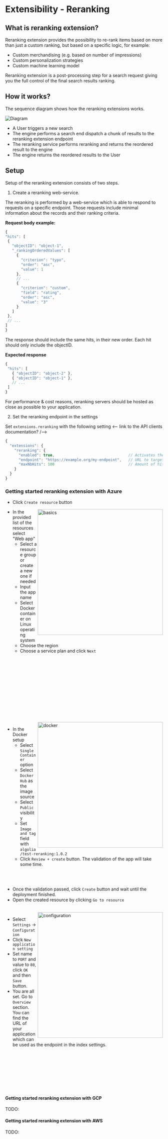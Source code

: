 # Extensibility - Reranking

## What is reranking extension?

Reranking extension provides the possibility to re-rank items based on more than just a custom ranking, but based on a specific logic, for example:

- Custom merchandising (e.g. based on number of impressions)
- Custom personalization strategies
- Custom machine learning model

Reranking extension is a post-processing step for a search request giving you the full control of the final search results ranking.

## How it works?

The sequence diagram shows how the reranking extensions works.

![Diagram](seqdiag.png)

- A User triggers a new search
- The engine performs a search end dispatch a chunk of results to the reranking extension endpoint
- The reranking service performs reranking and returns the reordered result to the engine
- The engine returns the reordered results to the User

## Setup

Setup of the reranking extension consists of two steps. 

1. Create a reranking web-service. 

The reranking is performed by a web-service which is able to respond to requests on a specific endpoint.
Those requests include minimal information about the records and their ranking criteria.

**Request body example:**

```ts
{
"hits": [
 {
   "objectID": "object-1",
   "_rankingOrderedValues": [
     {
       "criterion": "typo",
       "order": "asc",
       "value": 1
     },
     // ...
     {
       "criterion": "custom",
       "field": "rating",
       "order": "asc",
       "value": "3"
     }
   ]
 },
 // ...
]
}
```

The response should include the same hits, in their new order.
Each hit should only include the objectID.

**Expected response**

```ts
{
 "hits": [
   { "objectID": "object-2" },
   { "objectID": "object-1" },
   // ...
 ]
}
```

For performance & cost reasons, reranking servers should be hosted as close as possible to your application. 


2. Set the reranking endpoint in the settings 

Set `extensions.reranking` with the following setting <-- link to the API clients documentation? /-->

```ts
{
  "extensions": {
    "reranking": {
      "enabled": true,                                 // Activates the feature
      "endpoint": "https://example.org/my-endpoint",   // URL to target
      "maxNbHits": 100                                 // Amount of hits to rerank
    }
  }
}
```


### Getting started reranking extension with Azure

- Click `Create resource` button

<img src="basics.jpg" alt="basics" align="right" width="400"/>

- In the provided list of the resources select "Web app"
  - Select a resource group or create a new one if needed
  - Input the app name
  - Select Docker container on Linux operating system
  - Choose the region
  - Choose a service plan and click `Next`

<br/>
<br/>
<br/>
<br/>
<br/>
<br/>
<br/>
<br/>
<br/>
<br/>
<br/>
<br/>


<img src="docker.jpg" alt="docker" align="right" width="400"/>

- In the Docker setup
  - Select `Single Container` option
  - Select `Docker Hub` as the image source
  - Select `Public` visibility
  - Set `Image and tag` field with `algolia/test-reranking:1.0.2`
  - Click `Review + create` button. The validation of the app will take some time.

<br/>
<br/>

- Once the validation passed, click `Create` button and wait until the deployment finished.
- Open the created resource by clicking `Go to resource`

<br/>

<img src="configuration.jpg" alt="configuration" align="right" width="400"/>

- Select `Settings` -> `Configuration`
- Click `New application setting`
- Set name to `PORT` and value to `80`, click `OK` and then `Save` button. 
- You are all set. Go to `Overview` section. You can find the URL of your application which can be used as the endpoint in the index settings.

<br/>
<br/>
<br/>
<br/>
<br/>
<br/>
<br/>


#### Getting started reranking extension with GCP

TODO:

#### Getting started reranking extension with AWS

TODO:
